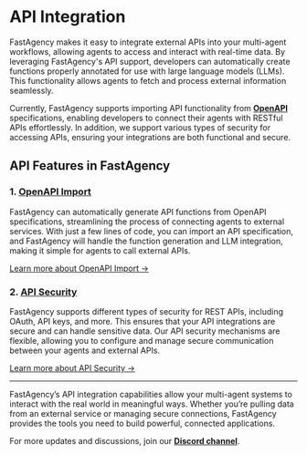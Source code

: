 # API Integration

FastAgency makes it easy to integrate external APIs into your multi-agent workflows, allowing agents to access and interact with real-time data. By leveraging FastAgency's API support, developers can automatically create functions properly annotated for use with large language models (LLMs). This functionality allows agents to fetch and process external information seamlessly.

Currently, FastAgency supports importing API functionality from [**OpenAPI**](https://swagger.io/specification/) specifications, enabling developers to connect their agents with RESTful APIs effortlessly. In addition, we support various types of security for accessing APIs, ensuring your integrations are both functional and secure.

## API Features in FastAgency

### 1. **[OpenAPI Import](./openapi/index.md)**
FastAgency can automatically generate API functions from OpenAPI specifications, streamlining the process of connecting agents to external services. With just a few lines of code, you can import an API specification, and FastAgency will handle the function generation and LLM integration, making it simple for agents to call external APIs.

[Learn more about OpenAPI Import →](./openapi/index.md)

### 2. **[API Security](./security.md)**
FastAgency supports different types of security for REST APIs, including OAuth, API keys, and more. This ensures that your API integrations are secure and can handle sensitive data. Our API security mechanisms are flexible, allowing you to configure and manage secure communication between your agents and external APIs.

[Learn more about API Security →](./security.md)

---

FastAgency’s API integration capabilities allow your multi-agent systems to interact with the real world in meaningful ways. Whether you’re pulling data from an external service or managing secure connections, FastAgency provides the tools you need to build powerful, connected applications.

For more updates and discussions, join our [**Discord channel**](https://discord.gg/kJjSGWrknU).
